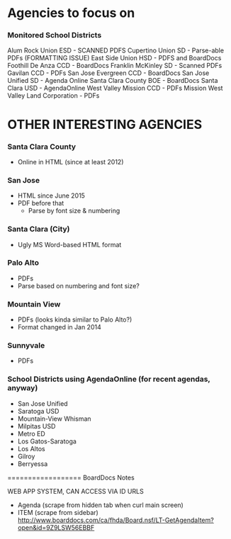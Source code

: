 # Agencies to focus on

### Monitored School Districts
Alum Rock Union ESD - SCANNED PDFS
Cupertino Union SD - Parse-able PDFs (FORMATTING ISSUE)
East Side Union HSD - PDFS and BoardDocs
Foothill De Anza CCD - BoardDocs
Franklin McKinley SD - Scanned PDFs
Gavilan CCD - PDFs
San Jose Evergreen CCD - BoardDocs
San Jose Unified SD - Agenda Online
Santa Clara County BOE - BoardDocs
Santa Clara USD - AgendaOnline
West Valley Mission CCD - PDFs
Mission West Valley Land Corporation - PDFs


# OTHER INTERESTING AGENCIES

### Santa Clara County
- Online in HTML (since at least 2012)

### San Jose
- HTML since June 2015
- PDF before that
    + Parse by font size & numbering

### Santa Clara (City)
- Ugly MS Word-based HTML format

### Palo Alto
- PDFs
- Parse based on numbering and font size?

### Mountain View
- PDFs (looks kinda similar to Palo Alto?)
- Format changed in Jan 2014

### Sunnyvale
- PDFs

### School Districts using AgendaOnline (for recent agendas, anyway)
- San Jose Unified
- Saratoga USD
- Mountain-View Whisman
- Milpitas USD
- Metro ED
- Los Gatos-Saratoga
- Los Altos
- Gilroy
- Berryessa




==================
BoardDocs Notes

WEB APP SYSTEM, CAN ACCESS VIA ID URLS
- Agenda (scrape from hidden tab when curl main screen)
- ITEM (scrape from sidebar) http://www.boarddocs.com/ca/fhda/Board.nsf/LT-GetAgendaItem?open&id=9Z9LSW56EBBF
